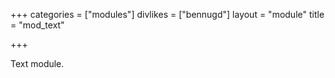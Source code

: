 +++
categories = ["modules"]
divlikes = ["bennugd"]
layout = "module"
title = "mod_text"

+++

Text module.

